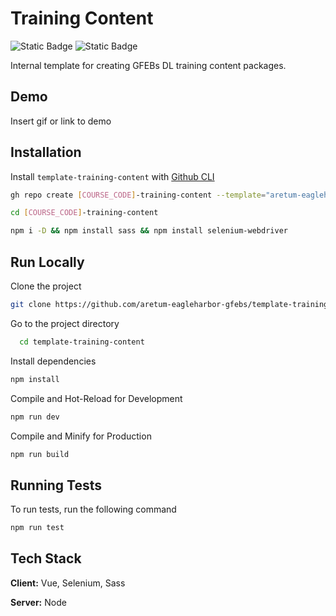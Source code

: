 
# Training Content
![Static Badge](https://img.shields.io/badge/template-%23fcc603?style=for-the-badge&labelColor=%23fcc603) ![Static Badge](https://img.shields.io/badge/gfebs-%23737373?style=for-the-badge&labelColor=%23fcc603)


Internal template for creating GFEBs DL training content packages.


## Demo

Insert gif or link to demo


## Installation

Install `template-training-content` with [Github CLI](https://cli.github.com/)

```bash
gh repo create [COURSE_CODE]-training-content --template="aretum-eagleharbor-gfebs/template-training-content"

cd [COURSE_CODE]-training-content

npm i -D && npm install sass && npm install selenium-webdriver
```

## Run Locally

Clone the project

```bash
git clone https://github.com/aretum-eagleharbor-gfebs/template-training-content.git
```

Go to the project directory

```bash
  cd template-training-content
```

Install dependencies

```bash
npm install
```

Compile and Hot-Reload for Development

```bash
npm run dev
```

Compile and Minify for Production

```bash
npm run build
```


## Running Tests

To run tests, run the following command

```bash
npm run test
```


## Tech Stack

**Client:** Vue, Selenium, Sass

**Server:** Node

